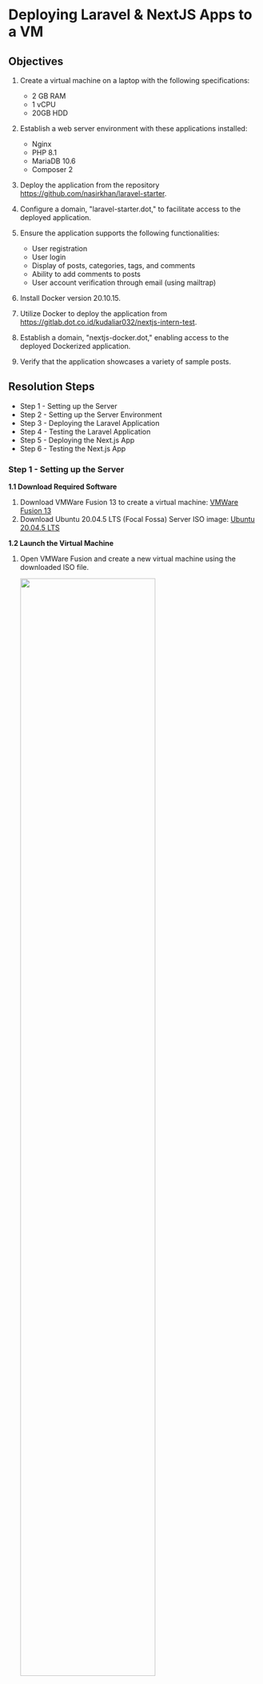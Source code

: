  # Deploying Laravel & NextJS Apps to a VM


 ## Objectives

1. Create a virtual machine on a laptop with the following specifications:
   - 2 GB RAM
   - 1 vCPU
   - 20GB HDD

2. Establish a web server environment with these applications installed:
   - Nginx
   - PHP 8.1
   - MariaDB 10.6
   - Composer 2

3. Deploy the application from the repository https://github.com/nasirkhan/laravel-starter.

4. Configure a domain, "laravel-starter.dot," to facilitate access to the deployed application.

5. Ensure the application supports the following functionalities:
   - User registration
   - User login
   - Display of posts, categories, tags, and comments
   - Ability to add comments to posts
   - User account verification through email (using mailtrap)

6. Install Docker version 20.10.15.

7. Utilize Docker to deploy the application from https://gitlab.dot.co.id/kudaliar032/nextjs-intern-test.

8. Establish a domain, "nextjs-docker.dot," enabling access to the deployed Dockerized application.

9. Verify that the application showcases a variety of sample posts.

## Resolution Steps
- Step 1 - Setting up the Server
- Step 2 - Setting up the Server Environment
- Step 3 - Deploying the Laravel Application
- Step 4 - Testing the Laravel Application
- Step 5 - Deploying the Next.js App
- Step 6 - Testing the Next.js App

### Step 1 - Setting up the Server

**1.1 Download Required Software**
1. Download VMWare Fusion 13 to create a virtual machine: [VMWare Fusion 13](https://www.vmware.com/products/fusion/fusion-evaluation.html)
2. Download Ubuntu 20.04.5 LTS (Focal Fossa) Server ISO image: [Ubuntu 20.04.5 LTS](https://cdimage.ubuntu.com/ubuntu/releases/20.04.5/release/ubuntu-20.04.5-live-server-arm64.iso)

**1.2 Launch the Virtual Machine**

1. Open VMWare Fusion and create a new virtual machine using the downloaded ISO file.

   <img src="_resources/Screenshot%202023-08-11%20at%2014.48.15.webp" width="75%"/>
   
2. In the configuration tab, choose "Custom" configuration to access the settings menu.

   <img src="_resources/Screenshot%202023-08-11%20at%2014.49.39.webp" width="75%"/>

3. Under Network Adapter, select "Autodetect" under "Bridged Networking" to configure the networking.

   <img src="_resources/Screenshot%202023-08-11%20at%2014.35.17.webp" width="75%"/>

4. Return to the previous menu, select Hard Disk, and set the disk size to 20,00 GB.

   <img src="_resources/Screenshot%202023-08-11%20at%2014.35.06.webp" width="75%"/>

5. Back to the previous menu, select Processor & Memory. Choose "1 processor core" from the Processor dropdown and set the memory to 2048.

   <img src="_resources/Screenshot%202023-08-11%20at%2014.34.57.webp" width="75%"/>

6. Start the VM and proceed with the Ubuntu installation.

   <img src="_resources/Screenshot%202023-08-11%20at%2014.50.59.webp" width="75%"/>

### Step 2 - Setting up the Server Environment

**2.1 Install Nginx**
1. Inside the server VM, execute the following commands to install Nginx:

```bash
sudo apt update
sudo apt install nginx
sudo systemctl start nginx
sudo systemctl enable nginx
```

**2.2 Install PHP 8.1**
1. In the server VM, run the commands below to install PHP 8.1 and its extensions:

```bash
sudo add-apt-repository ppa:ondrej/php
sudo apt update
sudo apt install --no-install-recommends php8.1 php8.1-fpm php8.1-cli php8.1-common php8.1-mysql php8.1-zip php8.1-gd php8.1-mbstring php8.1-curl php8.1-xml php8.1-bcmath
sudo systemctl start php8.1-fpm
sudo systemctl enable php8.1-fpm
```

**2.3 Install Composer 2**
1. Inside the server VM, run the following commands to install Composer 2:

```bash
curl -sS https://getcomposer.org/installer -o /tmp/composer-setup.php
HASH=`curl -sS https://composer.github.io/installer.sig`
sudo php -r "if (hash_file('SHA384', '/tmp/composer-setup.php') === '$HASH') { echo 'Installer verified'; } else { echo 'Installer corrupt'; unlink('/tmp/composer-setup.php'); } echo PHP_EOL;"
sudo php /tmp/composer-setup.php --install-dir=/usr/local/bin --filename=composer
```

**2.4 Install MariaDB 10.6**
1. Inside the server VM, install MariaDB 10.6 using the following commands:

```bash
sudo apt-get update && sudo apt-get upgrade -y
sudo apt install software-properties-common -y
curl -LsS -O https://downloads.mariadb.com/MariaDB/mariadb_repo_setup
sudo bash mariadb_repo_setup --mariadb-server-version=10.6
sudo apt update
sudo apt install mariadb-server
sudo systemctl start mariadb
sudo systemctl enable mariadb
```

2. Optionally, you can enhance security by running the command below:
```bash
sudo mariadb-secure-installation
```

### Step 3 - Deploying the Laravel Application

**3.1 Configure Mailtrap**
1. Register on Mailtrap and access the Dashboard.

   <img src="_resources/Screenshot%202023-08-11%20at%2015.22.11.webp" width="75%"/>

2. Create an Inbox and obtain the credentials for use in the Laravel app later.

   <img src="_resources/Screenshot%202023-08-11%20at%2015.24.38.webp" width="75%"/>

**3.2 Configure the Database**
1. Connect to the database:
   ```
   sudo mysql -u root
   ```

2. Create a database and a user to manage it:
   ```
   CREATE DATABASE laravel_starter;
   CREATE USER 'your_username'@'localhost' IDENTIFIED BY 'your_password';
   GRANT ALL PRIVILEGES ON laravel_starter.* TO 'your_username'@'localhost';
   FLUSH PRIVILEGES;
   EXIT;
   ```

**3.3 Setup the Laravel Application**
1. Clone the Laravel app repository and install Composer dependencies:
   ```
   cd /var/www/html
   sudo git clone https://github.com/nasirkhan/laravel-starter.git
   cd laravel-starter
   sudo composer install
   sudo cp .env.example .env
   ```

2. Edit the `.env` file with the following environment settings:
   ```
   DB_CONNECTION=mysql
   DB_HOST=127.0.0.1
   DB_PORT=3306
   DB_DATABASE=laravel_starter
   DB_USERNAME=your_username  
   DB_PASSWORD=your_password
   MAIL_MAILER=smtp
   MAIL_HOST=sandbox.smtp.mailtrap.io
   MAIL_PORT=2525
   MAIL_USERNAME=<Your Username>
   MAIL_PASSWORD=<Your Password>
   ```

3. Set proper permissions:
   ```
   sudo chown -R www-data:www-data /var/www/html/laravel-starter/storage
   sudo chmod -R 775 /var/www/html/laravel-starter/storage
   sudo chown -R www-data:www-data /var/www/html/laravel-starter/bootstrap/cache
   sudo chmod -R 775 /var/www/html/laravel-starter/bootstrap/cache
   ```

4. Continue Installation:
   ``` bash
   sudo php artisan migrate --seed
   sudo php artisan storage:link
   sudo php artisan starter:insert-demo-data --fresh
   sudo php artisan key:generate
   sudo php artisan cache:clear
   ```

**3.4 Configure Nginx**

1. Add the following entry to the `/etc/hosts` file on the host machine to set up the domain name:
   ```
   192.168.1.8 laravel-starter.dot
   ```

2. Create a configuration file for Nginx:
   ```
   sudo nano /etc/nginx/sites-available/laravel-starter
   ```
   Copy and paste the following content:
   ```
   server {
       listen 80;
       server_name laravel-starter.dot;

       root /var/www/html/laravel-starter/public;
       index index.php;

       location / {
           try_files $uri $uri/ /index.php?$query_string;
       }

       location ~ \.php$ {
           include snippets/fastcgi-php.conf;
           fastcgi_pass unix:/var/run/php/php8.1-fpm.sock;
       }
   }
   ```

3. Enable the Nginx configuration:
   ```
   sudo ln -s /etc/nginx/sites-available/laravel-starter /etc/nginx/sites-enabled/
   ```

4. Restart Nginx:
   ```
   sudo systemctl restart nginx
   ```

### Step 4 - Testing the Laravel Application

**4.1 Verify Page Functionality**
1. Visit the homepage:

   <img src="_resources/Screenshot%202023-08-11%20at%2015.54.40.webp" width="75%"/>

2. Explore the post page:

   <img src="_resources/Screenshot%202023-08-11%20at%2016.09.02.webp" width="75%"/>

3. Navigate to the tags page:

   <img src="_resources/Screenshot%202023-08-11%20at%2016.09.29.webp" width="75%"/>

4. Check out the categories page:

   <img src="_resources/Screenshot%202023-08-11%20at%2016.09.18.webp" width="75%"/>

5. Explore the comments page:

   <img src="_resources/Screenshot%202023-08-11%20at%2016.09.44.webp" width="75%"/>

**4.2 Create a User and Edit Profile**

1. Register a user from the registration page:

   <img src="_resources/Screenshot%202023-08-11%20at%2015.55.53.webp" width="75%"/>

2. From the homepage, access the settings and edit the profile:

   <img src="_resources/Screenshot%202023-08-11%20at%2016.02.30.webp" width="75%"/>

   Edit profile details, e.g., birthday:

   <img src="_resources/Screenshot%202023-08-11%20at%2016.02.54.webp" width="75%"/>

**4.3 Email Verification**

1. Log in with the default admin account:

   <img src="_resources/Screenshot%202023-08-11%20at%2016.07.54.webp" width="75%"/>

2. Access the Admin Dashboard:

   <img src="_resources/Screenshot%202023-08-11%20at%2016.15.10.webp" width="75%"/>

3. Click "Send Confirmation Email" to trigger the email:

   <img src="_resources/Screenshot%202023-08-11%20at%2016.15.25.webp" width="75%"/>

4. Log in to the designated account and confirm the email via the mailtrap dashboard:

   <img src="_resources/Screenshot%202023-08-11%20at%2016.16.23.webp" width="75%"/>

5. After confirmation, the user's admin dashboard will appear as follows:

   <img src="_resources/Screenshot%202023-08-11%20at%2016.18.07.webp" width="75%"/>

**4.4 Comment on a Post**

1. Visit the post page and select a post for commenting:

   <img src="_resources/Screenshot%202023-08-11%20at%2016.19.35.webp" width="75%"/>

2. Scroll down to the comment section, click "Write a comment," and submit the form:

   <img src="_resources/Screenshot%202023-08-11%20at%2016.20.17.webp" width="75%"/>

3. As the admin, access the dashboard and click the notification button:

   <img src="_resources/Screenshot%202023-08-11%20at%2016.20.39.webp" width="75%"/>

4. Choose the comment notification, access the backend URL, and review the comment:

   <img src="_resources/Screenshot%202023-08-11%20at%2016.20.57.webp" width="75%"/>

5. Edit the comment status to "publish" to make it publicly visible:

   <img src="_resources/Screenshot%202023-08-11%20at%2016.21.13.webp" width="75%"/>
   <img src="_resources/Screenshot%202023-08-11%20at%2016.21.22.webp" width="75%"/>

7. Verify that the comment is now visible:

   <img src="_resources/Screenshot%202023-08-11%20at%2016.21.55.webp" width="75%"/>

### Step 5 - Deploying the Next.js App

**5.1 Install Docker Engine 20.10.15**

To install Docker Engine 20.10.15, follow these steps:

1. Update the package repository and install required packages:
   ```sh
   sudo apt-get update
   sudo apt-get install ca-certificates curl gnupg
   sudo install -m 0755 -d /etc/apt/keyrings
   ```

2. Download and install the Docker GPG key:
   ```sh
   curl -fsSL https://download.docker.com/linux/ubuntu/gpg | sudo gpg --dearmor -o /etc/apt/keyrings/docker.gpg
   sudo chmod a+r /etc/apt/keyrings/docker.gpg
   ```

3. Add the Docker repository to the package sources:
   ```sh
   echo "deb [arch=$(dpkg --print-architecture) signed-by=/etc/apt/keyrings/docker.gpg] https://download.docker.com/linux/ubuntu $(. /etc/os-release && echo "$VERSION_CODENAME") stable" | sudo tee /etc/apt/sources.list.d/docker.list > /dev/null
   ```

4. Update the package repository again:
   ```sh
   sudo apt-get update
   ```

5. Install Docker Engine:
   ```sh
   VERSION_STRING=5:20.10.15~3-0~ubuntu-focal
   sudo apt-get install docker-ce=$VERSION_STRING docker-ce-cli=$VERSION_STRING containerd.io docker-buildx-plugin docker-compose-plugin
   ```

**5.2 Setup Contentful**

1. Register on the Contentful webpage and create a space.

   <img src="_resources/Screenshot%202023-08-11%20at%2016.36.22.webp" width="75%"/>

2. Go to the API Keys dashboard via Settings -> API Keys on the main space dashboard.

   <img src="_resources/Screenshot%202023-08-11%20at%2018.25.04.webp" width="75%"/>

3. Under the "Content Delivery/Preview Tokens" tab, add an API key by clicking "Add API Key."

   <img src="_resources/Screenshot%202023-08-11%20at%2016.39.17.webp" width="75%"/>

4. Retrieve `CONTENTFUL_SPACE_ID`, `CONTENTFUL_ACCESS_TOKEN`, and `CONTENTFUL_PREVIEW_ACCESS_TOKEN` for later use.

   <img src="_resources/Screenshot%202023-08-11%20at%2016.40.16.webp" width="75%"/>

5. Still in the API Keys Dashboard, generate a personal access token by clicking "Generate Personal Token."

   <img src="_resources/Screenshot%202023-08-11%20at%2018.27.11.webp" width="75%"/>

   Copy the generated key for later use.

   <img src="_resources/Screenshot%202023-08-11%20at%2018.27.50.webp" width="75%"/>

**5.3 Deploy Next.js App to Docker**

1. Clone the Next.js project and download it:
   ```sh
   cd /var/www/html/
   sudo git clone https://gitlab.dot.co.id/kudaliar032/nextjs-intern-test.git
   ```

2. Set environment variables in the `.env.local` file based on the previously acquired data:
   ```sh
   cd nextjs-intern-test/
   sudo cp .env.local.example .env.local
   sudo nano .env.local
   ```
   Update the content to match the following:
   ```
   CONTENTFUL_SPACE_ID=<your_space_id>
   CONTENTFUL_ACCESS_TOKEN=<access_token>
   CONTENTFUL_PREVIEW_ACCESS_TOKEN=<your_preview_access_token>
   CONTENTFUL_PREVIEW_SECRET=<your_own_secret>
   ```

3. Update the `package.json` to use the appropriate React requirements:
   ```sh
   sudo nano package.json
   ```
   Ensure the following React dependencies:
   ```
   "react": "^18.2.0",
   "react-dom": "^18.2.0"
   ```

4. Create a Dockerfile with the specified content:
   ```sh
   sudo nano Dockerfile
   ```
   Dockerfile content:
   ```Dockerfile
   FROM node:16
   WORKDIR /app
   COPY package*.json ./
   RUN npm install
   COPY . .
   RUN npx cross-env CONTENTFUL_SPACE_ID=<contentful space id> CONTENTFUL_MANAGEMENT_TOKEN=<contentful management token>  npm run setup
   RUN npm run build
   EXPOSE 3000
   CMD ["npm", "run", "start"]
   ```

5. Build the Docker image:
   ```sh
   sudo docker build -t my-nextjs-app .
   ```

6. Run the Docker image:
   ```sh
   sudo docker run -d -p 3000:3000 my-nextjs-app
   ```

**5.4 Configure Nginx**

1. Create an Nginx configuration file:
   ```sh
   sudo nano /etc/nginx/sites-available/nextjs-docker
   ```
   Paste the following content:
   ```nginx
   server {
       listen 80;
       server_name nextjs-docker.dot;  # Replace with your domain

       location / {
           proxy_pass http://localhost:3000;  # Address of your Docker container
           proxy_http_version 1.1;
           proxy_set_header Upgrade $http_upgrade;
           proxy_set_header Connection 'upgrade';
           proxy_set_header Host $host;
           proxy_cache_bypass $http_upgrade;
       }
   }
   ```

2. Enable the Nginx configuration:
   ```sh
   sudo ln -s /etc/nginx/sites-available/nextjs-docker /etc/nginx/sites-enabled/
   ```

3. Restart Nginx:
   ```sh
   sudo systemctl restart nginx
   ```

### Step 6 - Testing the Next.js App

**6.1 Visiting the Initial Pages**

1. Visit the homepage:

   <img src="_resources/Screenshot%202023-08-11%20at%2017.22.12.webp" width="75%"/>

**6.2 Populating Some Data**
1. Go to the Contentful dashboard.

   <img src="_resources/Screenshot%202023-08-11%20at%2018.42.43.webp" width="75%"/>

2. Create a new author item by going to the Content section, clicking "Add Entry" -> "Author," and then publishing the data.

   <img src="_resources/Screenshot%202023-08-11%20at%2017.17.15.webp" width="75%"/>

3. Create a new post by going to the Content section, clicking "Add Entry" -> "Post," and then publishing the data.

   <img src="_resources/Screenshot%202023-08-11%20at%2017.20.01.webp" width="75%"/>

4. After populating some data, your Contentful dashboard should look similar to this.

   <img src="_resources/Screenshot%202023-08-11%20at%2017.21.27.webp" width="75%"/>

**6.3 Checking for Populated Data**

1. Visit the homepage again to see the data you created.

   <img src="_resources/Screenshot%202023-08-11%20at%2017.49.31.webp" width="75%"/>
   <img src="_resources/Screenshot%202023-08-11%20at%2017.49.41.webp" width="75%"/>
   
